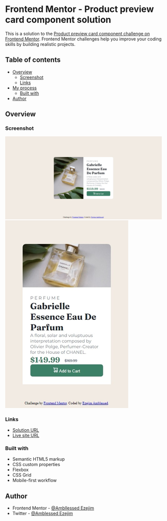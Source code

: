 # Frontend Mentor - Product preview card component solution

This is a solution to the [Product preview card component challenge on Frontend Mentor](https://www.frontendmentor.io/challenges/product-preview-card-component-GO7UmttRfa). Frontend Mentor challenges help you improve your coding skills by building realistic projects.

## Table of contents

- [Overview](#overview)
  - [Screenshot](#screenshot)
  - [Links](#links)
- [My process](#my-process)
  - [Built with](#built-with)
- [Author](#author)

## Overview

### Screenshot

![Image](design/Web_capture_6-1-2023_16352_127.0.0.1.jpeg)
![Image](design/Web_capture_6-1-2023_14166_127.0.0.1.jpeg)

### Links

- [Solution URL](https://github.com/amblessedezejim/product-preview-card)
- [Live site URL](https://amblessedezejim.github.io/product-preview-card/)

### Built with

- Semantic HTML5 markup
- CSS custom properties
- Flexbox
- CSS Grid
- Mobile-first workflow

## Author

- Frontend Mentor - [@Ambllessed Ezejim](https://www.frontendmentor.io/profile/amblessedezejim)
- Twitter - [@Amblessed Ezejim](https://www.twitter.com/amblessedezejim)
